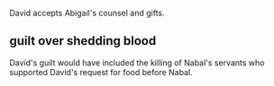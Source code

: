 David accepts Abigail's counsel and gifts.

## guilt over shedding blood ##

David's guilt would have included the killing of Nabal's servants who supported David's request for food before Nabal.